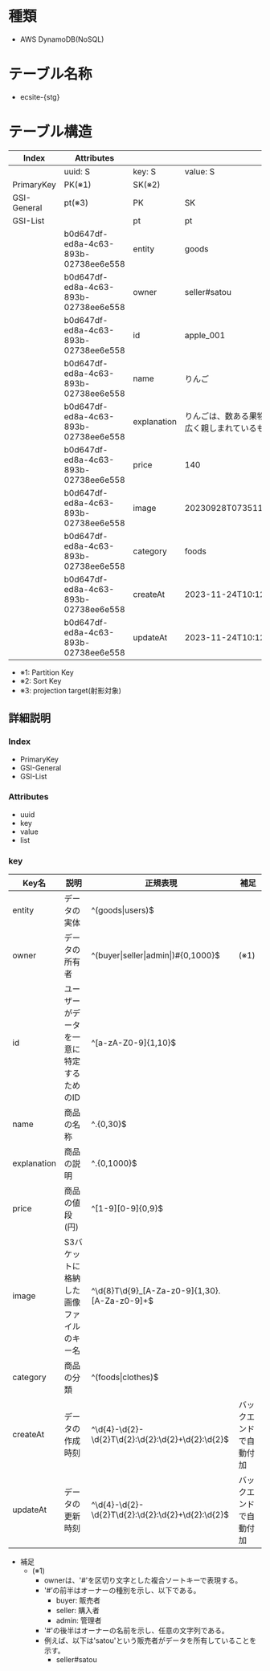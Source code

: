 # 種類
  - AWS DynamoDB(NoSQL)

# テーブル名称
  - ecsite-{stg}

# テーブル構造
  |Index|Attributes||||
  |--|--|--|--|--|
  ||uuid: S|key: S|value: S|list: S|
  |PrimaryKey|PK(※1)|SK(※2)||
  |GSI-General|pt(※3)|PK|SK|
  |GSI-List||pt|pt|PK|
  ||b0d647df-ed8a-4c63-893b-02738ee6e558|entity|goods||
  ||b0d647df-ed8a-4c63-893b-02738ee6e558|owner|seller#satou|goods|
  ||b0d647df-ed8a-4c63-893b-02738ee6e558|id|apple_001|goods||
  ||b0d647df-ed8a-4c63-893b-02738ee6e558|name|りんご|goods|
  ||b0d647df-ed8a-4c63-893b-02738ee6e558|explanation|りんごは、数ある果物の中でも人々に広く親しまれているものの一つです。||
  ||b0d647df-ed8a-4c63-893b-02738ee6e558|price|140|goods|
  ||b0d647df-ed8a-4c63-893b-02738ee6e558|image|20230928T073511479_Apple.jpeg|goods|
  ||b0d647df-ed8a-4c63-893b-02738ee6e558|category|foods||
  ||b0d647df-ed8a-4c63-893b-02738ee6e558|createAt|2023-11-24T10:12:28+09:00||
  ||b0d647df-ed8a-4c63-893b-02738ee6e558|updateAt|2023-11-24T10:12:28+09:00||

  - ※1: Partition Key
  - ※2: Sort Key
  - ※3: projection target(射影対象)

## 詳細説明
### Index
  - PrimaryKey
  - GSI-General
  - GSI-List

### Attributes
  - uuid
  - key
  - value
  - list

### key
  |Key名|説明|正規表現|補足|
  |--|--|--|--|
  |entity|データの実体|^(goods\|users)$||
  |owner|データの所有者|^(buyer\|seller\|admin\|)#{0,1000}$|(※1)|
  |id|ユーザーがデータを一意に特定するためのID|^[a-zA-Z0-9]{1,10}$||
  |name|商品の名称|^.{0,30}$||
  |explanation|商品の説明|^.{0,1000}$||
  |price|商品の値段(円)|^[1-9][0-9]{0,9}$||
  |image|S3バケットに格納した画像ファイルのキー名|^\d{8}T\d{9}_[A-Za-z0-9]{1,30}\.[A-Za-z0-9]+$||
  |category|商品の分類|^(foods\|clothes)$||
  |createAt|データの作成時刻|^\d{4}-\d{2}-\d{2}T\d{2}:\d{2}:\d{2}\+\d{2}:\d{2}$|バックエンドで自動付加|
  |updateAt|データの更新時刻|^\d{4}-\d{2}-\d{2}T\d{2}:\d{2}:\d{2}\+\d{2}:\d{2}$|バックエンドで自動付加|

- 補足
  - (※1)
    - ownerは、'#'を区切り文字とした複合ソートキーで表現する。
    - '#’の前半はオーナーの種別を示し、以下である。
      - buyer: 販売者
      - seller: 購入者
      - admin: 管理者
    - '#'の後半はオーナーの名前を示し、任意の文字列である。
    - 例えば、以下は'satou'という販売者がデータを所有していることを示す。
      - seller#satou
